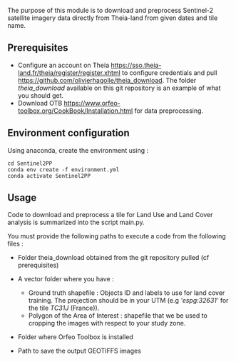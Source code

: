 The purpose of this module is to download and preprocess Sentinel-2 satellite imagery data directly from Theia-land from given dates and tile name.

## Prerequisites

- Configure an account on Theia https://sso.theia-land.fr/theia/register/register.xhtml to configure credentials and pull https://github.com/olivierhagolle/theia_download. The folder _theia_download_ available on this git repository is an example of what you should get.
- Download OTB https://www.orfeo-toolbox.org/CookBook/Installation.html for data preprocessing.

## Environment configuration 

Using anaconda, create the environment using :

```
cd Sentinel2PP
conda env create -f environment.yml
conda activate Sentinel2PP
```

## Usage

Code to download and preprocess a tile for Land Use and Land Cover analysis is summarized into the script main.py. 

You must provide the following paths to execute a code from the following files :
- Folder theia_download obtained from the git repository pulled (cf prerequisites)
- A vector folder where you have :
    - Ground truth shapefile : Objects ID and labels to use for land cover training. The projection should be in your UTM (e.g _'espg:32631'_ for the tile _TC31J_ (France)).
    - Polygon of the Area of Interest : shapefile that we be used to cropping the images with respect to your study zone.
  
- Folder where Orfeo Toolbox is installed
- Path to save the output GEOTIFFS images




